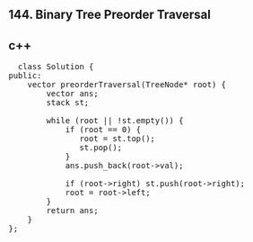 ## 144. Binary Tree Preorder Traversal

## c++
<pre>
  class Solution {
public:
    vector<int> preorderTraversal(TreeNode* root) {
        vector<int> ans;
        stack<TreeNode*> st;

        while (root || !st.empty()) {
            if (root == 0) {
               root = st.top();
               st.pop();
            }
            ans.push_back(root->val);

            if (root->right) st.push(root->right);
            root = root->left;
        }
        return ans;
    }
};
</pre>
